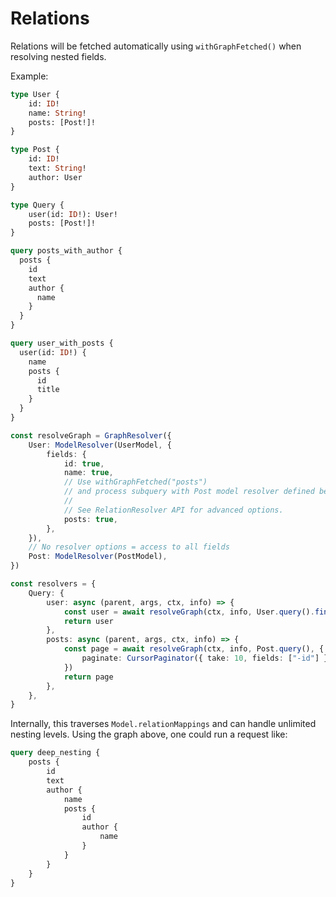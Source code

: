 # Relations

Relations will be fetched automatically using `withGraphFetched()` when resolving nested fields.

Example:

```graphql
type User {
	id: ID!
	name: String!
	posts: [Post!]!
}

type Post {
	id: ID!
	text: String!
	author: User
}

type Query {
	user(id: ID!): User!
	posts: [Post!]!
}

query posts_with_author {
  posts {
    id
    text
    author {
      name
    }
  }
}

query user_with_posts {
  user(id: ID!) {
    name
    posts {
      id
      title
    }
  }
}
```

```ts
const resolveGraph = GraphResolver({
	User: ModelResolver(UserModel, {
		fields: {
			id: true,
			name: true,
			// Use withGraphFetched("posts")
			// and process subquery with Post model resolver defined below.
			//
			// See RelationResolver API for advanced options.
			posts: true,
		},
	}),
	// No resolver options = access to all fields
	Post: ModelResolver(PostModel),
})

const resolvers = {
	Query: {
		user: async (parent, args, ctx, info) => {
			const user = await resolveGraph(ctx, info, User.query().findById(args.id))
			return user
		},
		posts: async (parent, args, ctx, info) => {
			const page = await resolveGraph(ctx, info, Post.query(), {
				paginate: CursorPaginator({ take: 10, fields: ["-id"] }),
			})
			return page
		},
	},
}
```

Internally, this traverses `Model.relationMappings` and can handle unlimited nesting levels. Using the graph above, one could run a request like:

```graphql
query deep_nesting {
	posts {
		id
		text
		author {
			name
			posts {
				id
				author {
					name
				}
			}
		}
	}
}
```
